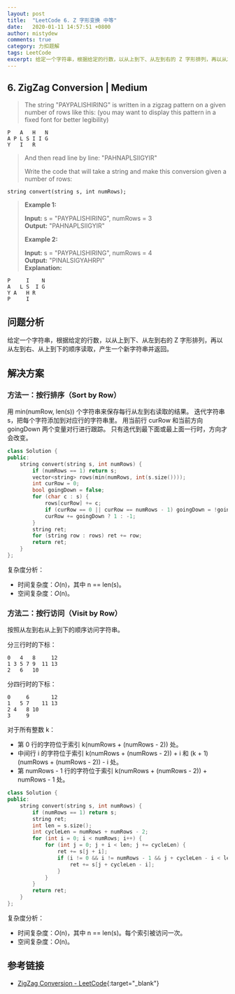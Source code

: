 ```yaml
---
layout: post
title:  "LeetCode 6. Z 字形变换 中等"
date:   2020-01-11 14:57:51 +0800
author: mistydew
comments: true
category: 力扣题解
tags: LeetCode
excerpt: 给定一个字符串，根据给定的行数，以从上到下、从左到右的 Z 字形排列，再以从左到右、从上到下的顺序读取，产生一个新字符串并返回。
---
```

## 6. ZigZag Conversion | Medium

> The string "PAYPALISHIRING" is written in a zigzag pattern on a given number of rows like this: (you may want to display this pattern in a fixed font for better legibility)
```
P   A   H   N
A P L S I I G
Y   I   R
```
> And then read line by line: "PAHNAPLSIIGYIR"
> 
> Write the code that will take a string and make this conversion given a number of rows:
```
string convert(string s, int numRows);
```
> **Example 1:**
> 
> **Input:** s = "PAYPALISHIRING", numRows = 3<br>
> **Output:** "PAHNAPLSIIGYIR"
> 
> **Example 2:**
> 
> **Input:** s = "PAYPALISHIRING", numRows = 4<br>
> **Output:** "PINALSIGYAHRPI"<br>
> **Explanation:**
```
P     I    N
A   L S  I G
Y A   H R
P     I
```

## 问题分析

给定一个字符串，根据给定的行数，以从上到下、从左到右的 Z 字形排列，再以从左到右、从上到下的顺序读取，产生一个新字符串并返回。

## 解决方案

### 方法一：按行排序（Sort by Row）

用 min(numRow, len(s)) 个字符串来保存每行从左到右读取的结果。
迭代字符串 s，把每个字符添加到对应行的字符串里。
用当前行 curRow 和当前方向 goingDown 两个变量对行进行跟踪。
只有迭代到最下面或最上面一行时，方向才会改变。

```cpp
class Solution {
public:
    string convert(string s, int numRows) {
        if (numRows == 1) return s;
        vector<string> rows(min(numRows, int(s.size())));
        int curRow = 0;
        bool goingDown = false;
        for (char c : s) {
            rows[curRow] += c;
            if (curRow == 0 || curRow == numRows - 1) goingDown = !goingDown;
            curRow += goingDown ? 1 : -1;
        }
        string ret;
        for (string row : rows) ret += row;
        return ret;
    }
};
```

复杂度分析：
* 时间复杂度：_O_(n)，其中 n == len(s)。
* 空间复杂度：_O_(n)。

### 方法二：按行访问（Visit by Row）

按照从左到右从上到下的顺序访问字符串。

分三行时的下标：
```
0   4   8     12
1 3 5 7 9  11 13
2   6   10
```

分四行时的下标：
```
0     6       12
1   5 7    11 13
2 4   8 10
3     9
```

对于所有整数 k：
* 第 0 行的字符位于索引 k(numRows + (numRows - 2)) 处。
* 中间行 i 的字符位于索引 k(numRows + (numRows - 2)) + i 和 (k + 1)(numRows + (numRows - 2)) - i 处。
* 第 numRows - 1 行的字符位于索引 k(numRows + (numRows - 2)) + numRows - 1 处。

```cpp
class Solution {
public:
    string convert(string s, int numRows) {
        if (numRows == 1) return s;
        string ret;
        int len = s.size();
        int cycleLen = numRows + numRows - 2;
        for (int i = 0; i < numRows; i++) {
            for (int j = 0; j + i < len; j += cycleLen) {
                ret += s[j + i];
                if (i != 0 && i != numRows - 1 && j + cycleLen - i < len) {
                    ret += s[j + cycleLen - i];
                }
            }
        }
        return ret;
    }
};
```

复杂度分析：
* 时间复杂度：_O_(n)，其中 n == len(s)。每个索引被访问一次。
* 空间复杂度：_O_(n)。

## 参考链接

* [ZigZag Conversion - LeetCode](https://leetcode.com/problems/zigzag-conversion/){:target="_blank"}
